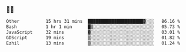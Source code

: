 ### 👨‍💻

<!--START_SECTION:waka-->

```txt
Other          15 hrs 31 mins  █████████████████████▓░░░   86.16 %
Bash           1 hr 1 min      █▒░░░░░░░░░░░░░░░░░░░░░░░   05.73 %
JavaScript     32 mins         ▓░░░░░░░░░░░░░░░░░░░░░░░░   03.01 %
GDScript       19 mins         ▒░░░░░░░░░░░░░░░░░░░░░░░░   01.82 %
Ezhil          13 mins         ▒░░░░░░░░░░░░░░░░░░░░░░░░   01.24 %
```

<!--END_SECTION:waka-->
